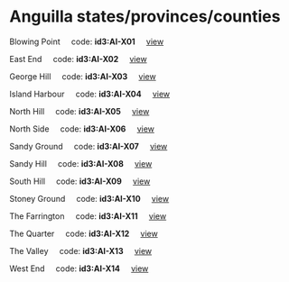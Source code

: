 # Anguilla states/provinces/counties
Blowing Point&nbsp;&nbsp;&nbsp;&nbsp;&nbsp;code: **id3:AI-X01**&nbsp;&nbsp;&nbsp;&nbsp;&nbsp;[view](../../export/geojson/medium/id3/ai/x01.geojson)&nbsp;&nbsp;&nbsp;&nbsp;&nbsp;


East End&nbsp;&nbsp;&nbsp;&nbsp;&nbsp;code: **id3:AI-X02**&nbsp;&nbsp;&nbsp;&nbsp;&nbsp;[view](../../export/geojson/medium/id3/ai/x02.geojson)&nbsp;&nbsp;&nbsp;&nbsp;&nbsp;


George Hill&nbsp;&nbsp;&nbsp;&nbsp;&nbsp;code: **id3:AI-X03**&nbsp;&nbsp;&nbsp;&nbsp;&nbsp;[view](../../export/geojson/medium/id3/ai/x03.geojson)&nbsp;&nbsp;&nbsp;&nbsp;&nbsp;


Island Harbour&nbsp;&nbsp;&nbsp;&nbsp;&nbsp;code: **id3:AI-X04**&nbsp;&nbsp;&nbsp;&nbsp;&nbsp;[view](../../export/geojson/medium/id3/ai/x04.geojson)&nbsp;&nbsp;&nbsp;&nbsp;&nbsp;


North Hill&nbsp;&nbsp;&nbsp;&nbsp;&nbsp;code: **id3:AI-X05**&nbsp;&nbsp;&nbsp;&nbsp;&nbsp;[view](../../export/geojson/medium/id3/ai/x05.geojson)&nbsp;&nbsp;&nbsp;&nbsp;&nbsp;


North Side&nbsp;&nbsp;&nbsp;&nbsp;&nbsp;code: **id3:AI-X06**&nbsp;&nbsp;&nbsp;&nbsp;&nbsp;[view](../../export/geojson/medium/id3/ai/x06.geojson)&nbsp;&nbsp;&nbsp;&nbsp;&nbsp;


Sandy Ground&nbsp;&nbsp;&nbsp;&nbsp;&nbsp;code: **id3:AI-X07**&nbsp;&nbsp;&nbsp;&nbsp;&nbsp;[view](../../export/geojson/medium/id3/ai/x07.geojson)&nbsp;&nbsp;&nbsp;&nbsp;&nbsp;


Sandy Hill&nbsp;&nbsp;&nbsp;&nbsp;&nbsp;code: **id3:AI-X08**&nbsp;&nbsp;&nbsp;&nbsp;&nbsp;[view](../../export/geojson/medium/id3/ai/x08.geojson)&nbsp;&nbsp;&nbsp;&nbsp;&nbsp;


South Hill&nbsp;&nbsp;&nbsp;&nbsp;&nbsp;code: **id3:AI-X09**&nbsp;&nbsp;&nbsp;&nbsp;&nbsp;[view](../../export/geojson/medium/id3/ai/x09.geojson)&nbsp;&nbsp;&nbsp;&nbsp;&nbsp;


Stoney Ground&nbsp;&nbsp;&nbsp;&nbsp;&nbsp;code: **id3:AI-X10**&nbsp;&nbsp;&nbsp;&nbsp;&nbsp;[view](../../export/geojson/medium/id3/ai/x10.geojson)&nbsp;&nbsp;&nbsp;&nbsp;&nbsp;


The Farrington&nbsp;&nbsp;&nbsp;&nbsp;&nbsp;code: **id3:AI-X11**&nbsp;&nbsp;&nbsp;&nbsp;&nbsp;[view](../../export/geojson/medium/id3/ai/x11.geojson)&nbsp;&nbsp;&nbsp;&nbsp;&nbsp;


The Quarter&nbsp;&nbsp;&nbsp;&nbsp;&nbsp;code: **id3:AI-X12**&nbsp;&nbsp;&nbsp;&nbsp;&nbsp;[view](../../export/geojson/medium/id3/ai/x12.geojson)&nbsp;&nbsp;&nbsp;&nbsp;&nbsp;


The Valley&nbsp;&nbsp;&nbsp;&nbsp;&nbsp;code: **id3:AI-X13**&nbsp;&nbsp;&nbsp;&nbsp;&nbsp;[view](../../export/geojson/medium/id3/ai/x13.geojson)&nbsp;&nbsp;&nbsp;&nbsp;&nbsp;


West End&nbsp;&nbsp;&nbsp;&nbsp;&nbsp;code: **id3:AI-X14**&nbsp;&nbsp;&nbsp;&nbsp;&nbsp;[view](../../export/geojson/medium/id3/ai/x14.geojson)&nbsp;&nbsp;&nbsp;&nbsp;&nbsp;

